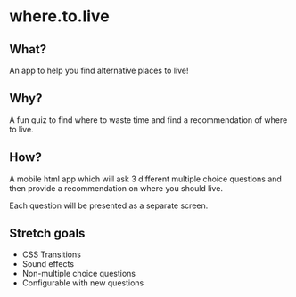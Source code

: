 # where.to.live


## What?
An app to help you find alternative places to live!

## Why?
A fun quiz to find where to waste time and find a recommendation of where to live.

## How?
A mobile html app which will ask 3 different multiple choice questions and then provide a recommendation on where you should live.

Each question will be presented as a separate screen.

## Stretch goals

- CSS Transitions
- Sound effects
- Non-multiple choice questions
- Configurable with new questions
